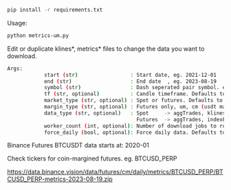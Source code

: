 ```sh
pip install -r requirements.txt
```

Usage:
```sh
python metrics-um.py
```

Edit or duplicate klines*, metrics* files to change the data you want to download.


```sh
Args:
            start (str)                 : Start date, eg. 2021-12-01
            end (str)                   : End date  , eg. 2023-08-19
            symbol (str)                : Dash seperated pair symbol. eg. BTC-USDT for spot and futures, BTCUSD_PERP for coin-margined futures
            tf (str, optional)          : Candle timeframe. Defaults to '1h'. Not used for metrics.
            market_type (str, optional) : Spot or futures. Defaults to 'futures'.
            margin_type (str, optional) : Futures only, um, cm (usdt margin, coin margin). Defaults to 'um'.
            data_type (str, optional)   : Spot     -> aggTrades, klines, trades
                                          Futures  -> aggTrades, indexPriceKlines, klines, markPriceKlines,  premiumIndexKlines, trades, metrics]. Defaults to 'klines'.
            worker_count (int, optional): Number of download jobs to run paralel. Defaults to 4.
            force_daily (bool, optional): Force daily data. Defaults to False. Some data is only available daily. eg. metrics, so we force daily for those.
```




Binance Futures BTCUSDT data starts at: 2020-01

Check tickers for coin-margined futures. eg. BTCUSD_PERP

https://data.binance.vision/data/futures/cm/daily/metrics/BTCUSD_PERP/BTCUSD_PERP-metrics-2023-08-19.zip
